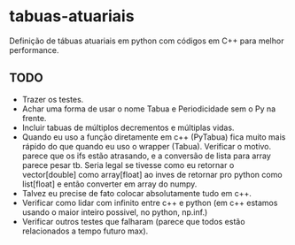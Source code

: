 # tabuas-atuariais
Definição de tábuas atuariais em python com códigos em C++ para melhor performance.

## TODO

- Trazer os testes.
- Achar uma forma de usar o nome Tabua e Periodicidade sem o Py na frente.
- Incluir tabuas de múltiplos decrementos e múltiplas vidas.
- Quando eu uso a função diretamente em c++ (PyTabua) fica muito mais rápido do que quando eu uso o wrapper (Tabua). Verificar o motivo.
parece que os ifs estão atrasando, e a conversão de lista para array parece pesar tb. Seria legal se tivesse como eu retornar o vector[double]
como array[float] ao inves de retornar pro python como list[float] e então converter em array do numpy.
- Talvez eu precise de fato colocar absolutamente tudo em c++.
- Verificar como lidar com infinito entre c++ e python (em c++ estamos usando o maior inteiro possivel, no python, np.inf.)
- Verificar outros testes que falharam (parece que todos estão relacionados a tempo futuro max).